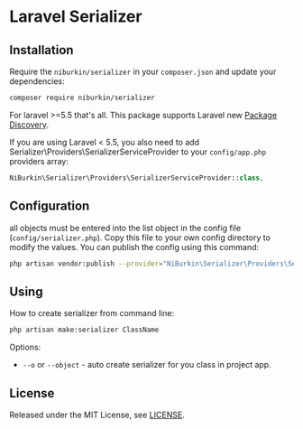 # Laravel Serializer

## Installation

Require the `niburkin/serializer` in your `composer.json` and update your dependencies:
```sh
composer require niburkin/serializer
```

For laravel >=5.5 that's all. This package supports Laravel new [Package Discovery](https://laravel.com/docs/5.5/packages#package-discovery).

If you are using Laravel < 5.5, you also need to add Serializer\Providers\SerializerServiceProvider to your `config/app.php` providers array:
```php
NiBurkin\Serializer\Providers\SerializerServiceProvider::class,
```

## Configuration

all objects must be entered into the list object in the config file (`config/serializer.php`).
Copy this file to your own config directory to modify the values. 
You can publish the config using this command:
```sh
php artisan vendor:publish --provider="NiBurkin\Serializer\Providers\SerializerServiceProvider"
```

## Using

How to create serializer from command line:

```sh
php artisan make:serializer ClassName
```

Options:
* `--o` or `--object` - auto create serializer for you class in project app.


## License

Released under the MIT License, see [LICENSE](LICENSE).